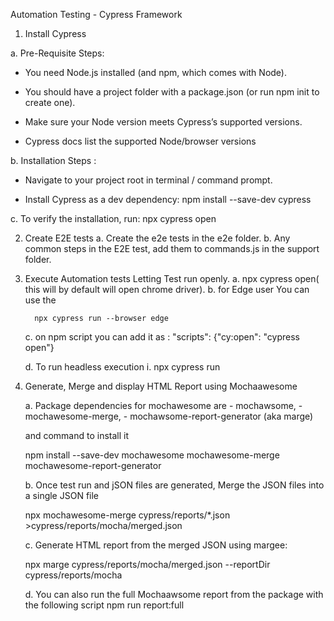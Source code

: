 Automation Testing - Cypress Framework

1. Install Cypress
 
a. Pre-Requisite Steps:
 - You need Node.js installed (and npm, which comes with Node).
 
 - You should have a project folder with a package.json (or run npm init to create one).
 
 - Make sure your Node version meets Cypress’s supported versions.
 
 - Cypress docs list the supported Node/browser versions

b. Installation Steps : 
 - Navigate to your project root in terminal / command prompt.
 
 - Install Cypress as a dev dependency:
 npm install --save-dev cypress

c. To verify the installation, run:
npx cypress open


2. Create E2E tests
    a. Create the e2e tests in the e2e folder.
    b. Any common steps in the E2E test, add them to commands.js in the support folder.

3. Execute Automation tests
    Letting Test run openly.
    a. npx cypress open( this will by default will open chrome driver).
    b. for Edge user You can use the 
       
         npx cypress run --browser edge

    c. on npm script you can add it as : 
    "scripts": {"cy:open": "cypress open"}
    
    d. To run headless execution
        i. npx cypress run
        
4. Generate, Merge and display HTML Report using Mochaawesome

     a. Package dependencies for mochawesome are 
        - mochawsome, 
        - mochawesome-merge, 
        - mochawsome-report-generator (aka marge)

    and command to install it

    npm install --save-dev mochawesome mochawesome-merge mochawesome-report-generator

    b. Once test run and jSON files are generated, Merge the JSON files into a single JSON file

    npx mochawesome-merge cypress/reports/*.json >cypress/reports/mocha/merged.json

    c. Generate HTML report from the merged JSON using margee:

    npx marge cypress/reports/mocha/merged.json --reportDir cypress/reports/mocha 

    d. You can also run the full Mochaawsome report from the package with the following script 
    npm run report:full

